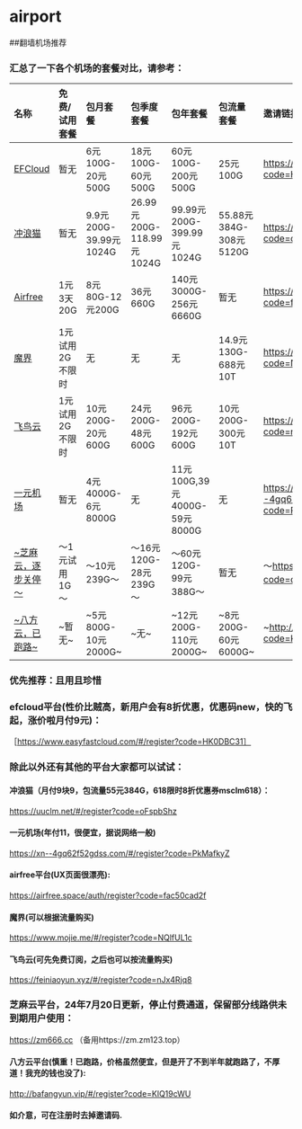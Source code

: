 # airport
##翻墙机场推荐

### 汇总了一下各个机场的套餐对比，请参考：
| 名称 | 免费/试用套餐 | 包月套餐 | 包季度套餐 | 包年套餐 | 包流量套餐 | 邀请链接 | 优惠码 |
| :----- | :----- | :----- | :----- | :----- | :----- | :----- | :-----|
| [EFCloud](https://inv.easyfastcloud.com/#/register?code=HK0DBC31) | 暂无 | 6元100G-20元500G | 18元100G-60元500G | 60元100G-200元500G | 25元100G | https://inv.easyfastcloud.com/#/register?code=HK0DBC31 | new，8折新用户优惠 |
| [冲浪猫](https://b.msclm.net/#/register?code=oFspbShz) | 暂无 | 9.9元200G-39.99元1024G | 26.99元200G-118.99元1024G | 99.99元200G-399.99元1024G | 55.88元384G-308元5120G | https://b.msclm.net/#/register?code=oFspbShz | msclm618 |
| [Airfree](https://airfree.space/auth/register?code=fac50cad2f) | 1元3天20G | 8元80G-12元200G | 36元660G | 140元3000G-256元6660G | 暂无 | https://airfree.space/auth/register?code=fac50cad2f | 85OFF91b22a25 |
| [魔界](https://www.mojie.me/#/register?code=NQlfUL1c) | 1元试用2G不限时 | 无 | 无 | 无 | 14.9元130G-688元10T | https://www.mojie.me/#/register?code=NQlfUL1c | 无 |
| [飞鸟云](https://feiniaoyun.xyz/#/register?code=nJx4Rjq8) | 1元试用2G不限时 | 10元200G-20元600G | 24元200G-48元600G | 96元200G-192元600G | 10元200G-300元10T | https://feiniaoyun.xyz/#/register?code=nJx4Rjq8 | 无 |
| [一元机场](https://xn--4gq62f52gdss.com/#/register?code=PkMafkyZ) | 暂无 | 4元4000G-6元8000G | 无 | 11元100G,39元4000G-59元8000G | 无 | https://xn--4gq62f52gdss.com/#/register?code=PkMafkyZ | 无 |
| [~芝麻云，逐步关停～](https://52zm.cc/#/register?code=qozvb7uo) | ～1元试用1G～ | ～10元239G～ | ～16元120G-28元239G～ | ～60元120G-99元388G～ | 暂无 | ～https://52zm.cc/#/register?code=qozvb7uo～ | ～24年7月20日更新，停止付费通道。～ |
|[~八方云，已跑路~](http://bafangyun.vip/#/register?code=KlQ19cWU) | ~暂无~ | ~5元800G-10元2000G~ | ~无~ | ~12元200G-110元2000G~ | ~8元200G-60元6000G~ | ~http://bafangyun.vip/#/register?code=KlQ19cWU~ | ~bafang/bafang888~ |


### 优先推荐：且用且珍惜
### efcloud平台(性价比贼高，新用户会有8折优惠，优惠码new，快的飞起，涨价啦月付9元)：
［https://www.easyfastcloud.com/#/register?code=HK0DBC31］


### 除此以外还有其他的平台大家都可以试试：

#### 冲浪猫（月付9块9，包流量55元384G，618限时8折优惠券msclm618）：
https://uuclm.net/#/register?code=oFspbShz
#### 一元机场(年付11，很便宜，据说网络一般)
https://xn--4gq62f52gdss.com/#/register?code=PkMafkyZ
#### airfree平台(UX页面很漂亮):
https://airfree.space/auth/register?code=fac50cad2f
#### 魔界(可以根据流量购买)
https://www.mojie.me/#/register?code=NQlfUL1c
#### 飞鸟云(可先免费订阅，之后也可以按流量购买)
https://feiniaoyun.xyz/#/register?code=nJx4Rjq8

### 芝麻云平台，24年7月20日更新，停止付费通道，保留部分线路供未到期用户使用：
https://zm666.cc
（备用https://zm.zm123.top）
#### 八方云平台(慎重！已跑路，价格虽然便宜，但是开了不到半年就跑路了，不厚道！我充的钱也没了):
http://bafangyun.vip/#/register?code=KlQ19cWU
#### 如介意，可在注册时去掉邀请码.

